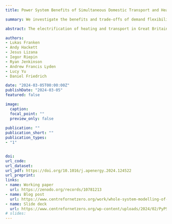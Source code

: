 ```yaml
---
title: Power System Benefits of Simultaneous Domestic Transport and Heating Flexibility in Great Britain's Energy Transition

summary: We investigate the benefits and trade-offs of demand flexibility from EVs and heat pumps in Great Britain.

abstract: The electrification of heating and transport in Great Britain will allow households to provide more flexibility to the grid. Previous studies show how domestic demand flexibility enables more renewable generation to be usable and reduces the required capacity expansion of both network and dispatchable generation. However, it remains less clear how flexibility in transport and heat interact and how the achieved benefits are spatially distributed. This research addresses these questions using a novel linear optimisation model PyPSA-FES, designed to simulate optimistic and pessimistic transition pathways in National Grid ESO Future Energy Scenarios. PyPSA-FES models the future power system in Great Britain at high spatiotemporal resolution and integrates demand flexibility from both smart charging electric vehicles and thermal storage-coupled heat pumps. The model then optimises the trade-off between reinforcing the grid to align charging and heating profiles with renewable generation versus expanding dispatchable generation capacity. The results show that from 2030, under optimistic transition assumptions, domestic demand flexibility can enable an additional 20-30 TWh of renewable generation annually and reduce dispatchable generation and distribution network capacity by ∼20 GW each, resulting in a total cost reduction of around £5bn yearly. However, further experiments suggest that half of the total system cost reduction is already achieved by only 25% of electric vehicles alone, while the benefits of flexible heating are almost linear with rollout. Further, the cross-sectoral analysis shows that each sector’s flexibility substantially affects the benefits achieved in the other. The findings indicate that once smart electric vehicle charging reaches a 25% penetration rate in households, minimal benefits are observed for implementing smart 12-hour thermal storages for heating flexibility at the national level. Additionally, smart heating benefits decrease by 90% across all metrics when only pre-heating (without thermal storages) is considered. Spatially, demand flexibility is often considered to alleviate the need for north-south transmission grid expansion. While neither confirmed nor opposed here, the results highlight a more nuanced dynamic where generation capacities are moved closer to demand centres, enhancing connectivity within UK sub-regions through ∼1000 GWkm of additional transmission grid capacity.

authors:
- Lukas Franken
- Andy Hackett
- Jesus Lizana
- Iegor Riepin
- Ryan Jenkinson
- Andrew Francis Lyden
- Lucy Yu
- Daniel Friedrich

date: "2024-03-05T00:00:00Z"
publishDate: "2024-03-05"
featured: false

image:
  caption:
  focal_point: ""
  preview_only: false
  
publication: ""
publication_short: ""
publication_types:
- "1"


doi:
url_code:
url_dataset:
url_pdf: https://doi.org/10.1016/j.apenergy.2024.124522
url_preprint: 
links:
- name: Working paper 
  url: https://zenodo.org/records/10781213
- name: Blog post
  url: https://www.centrefornetzero.org/work/whole-system-modelling-of-future-energy-scenarios-domestic-gb-demand-flexibility/
- name: Slide deck
  url: https://www.centrefornetzero.org/wp-content/uploads/2024/02/PyPSA-FES-CNZ-summary-slides.pdf
# slides:
---
```


